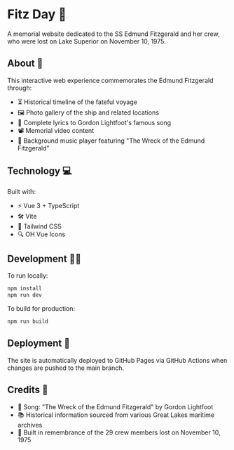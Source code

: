# Fitz Day 🚢

A memorial website dedicated to the SS Edmund Fitzgerald and her crew, who were lost on Lake Superior on November 10, 1975.

## About 📖

This interactive web experience commemorates the Edmund Fitzgerald through:

- ⏳ Historical timeline of the fateful voyage
- 🖼️ Photo gallery of the ship and related locations
- 🎵 Complete lyrics to Gordon Lightfoot's famous song
- 📽️ Memorial video content
- 🎼 Background music player featuring "The Wreck of the Edmund Fitzgerald"

## Technology 💻

Built with:

- ⚡ Vue 3 + TypeScript
- 🛠️ Vite
- 🎨 Tailwind CSS
- 🔍 OH Vue Icons

## Development 👨‍💻

To run locally:

```sh
npm install
npm run dev
```

To build for production:

```sh
npm run build
```

## Deployment 🚀

The site is automatically deployed to GitHub Pages via GitHub Actions when changes are pushed to the main branch.

## Credits 🙏

- 🎸 Song: "The Wreck of the Edmund Fitzgerald" by Gordon Lightfoot
- 📚 Historical information sourced from various Great Lakes maritime archives
- 💫 Built in remembrance of the 29 crew members lost on November 10, 1975
